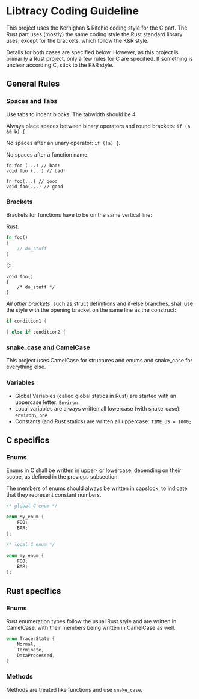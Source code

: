 # Libtracy Coding Guideline

This project uses the Kernighan & Ritchie coding style for the C part.
The Rust part uses (mostly) the same coding style the Rust standard library uses,
except for the brackets, which follow the K&R style.

Details for both cases are specified below. However, as this project is primarily
a Rust project, only a few rules for C are specified. If something is unclear
according C, stick to the K&R style.

## General Rules

### Spaces and Tabs

Use tabs to indent blocks. The tabwidth should be 4.

Always place spaces between binary operators and round brackets: `if (a && b) {`

No spaces after an unary operator: `if (!a) {`.

No spaces after a function name:

```
fn foo (...) // bad!
void foo (...) // bad!

fn foo(...) // good
void foo(...) // good
```

### Brackets

Brackets for functions have to be on the same vertical line:

Rust:

``` Rust
fn foo()
{
	// do_stuff
}
```

C:

```
void foo()
{
	/* do_stuff */
}
``` 

*All other brackets*, such as struct definitions and if-else branches, shall use
the style with the opening bracket on the same line as the construct:

``` Rust
if condition1 {

} else if condition2 {
``` 

### snake\_case and CamelCase

This project uses CamelCase for structures and enums and snake\_case for everything else.

### Variables

- Global Variables (called global statics in Rust) are started with an uppercase letter: `Environ`
- Local variables are always written all lowercase (with snake\_case): `environ\_one`
- Constants (and Rust statics) are written all uppercase: `TIME_US = 1000;`

## C specifics

### Enums

Enums in C shall be written in upper- or lowercase, depending on their scope,
as defined in the previous subsection.

The members of enums should always be written in capslock, to indicate that they
represent constant numbers.

``` C
/* global C enum */

enum My_enum {
	FOO;
	BAR;
};
```

``` C
/* local C enum */

enum my_enum {
	FOO;
	BAR;
};
```


## Rust specifics

### Enums

Rust enumeration types follow the usual Rust style and are written in CamelCase,
with their members being written in CamelCase as well.

``` Rust
enum TracerState {
    Normal,
    Terminate,
    DataProcessed,
}
```

### Methods

Methods are treated like functions and use `snake_case`.
